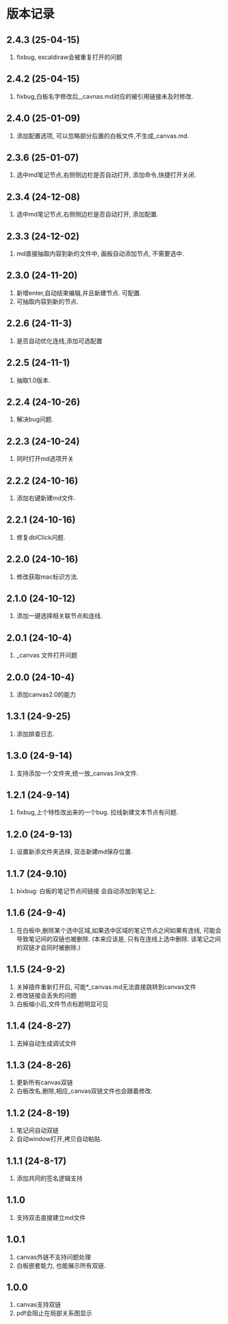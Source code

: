 # 版本记录

## 2.4.3 (25-04-15)
1. fixbug, excaldiraw会被重复打开的问题

## 2.4.2 (25-04-15)
1. fixbug,白板名字修改后,_cavnas.md对应的被引用链接未及时修改.

## 2.4.0 (25-01-09)
1. 添加配置选项, 可以忽略部分后置的白板文件,不生成_canvas.md.

## 2.3.6 (25-01-07)
1. 选中md笔记节点,右侧侧边栏是否自动打开, 添加命令,快捷打开关闭.

## 2.3.4 (24-12-08)
1. 选中md笔记节点,右侧侧边栏是否自动打开, 添加配置.

## 2.3.3 (24-12-02)
1. md直接抽取内容到新的文件中, 画板自动添加节点, 不需要选中.

## 2.3.0 (24-11-20)
1. 新增enter,自动结束编辑,并且新建节点. 可配置.
2. 可抽取内容到新的节点.
 
## 2.2.6 (24-11-3)
1. 是否自动优化连线,添加可选配置

## 2.2.5 (24-11-1)
1. 抽取1.0版本.

## 2.2.4 (24-10-26)
1. 解决bug问题.

## 2.2.3 (24-10-24)
1. 同时打开md选项开关

## 2.2.2 (24-10-16)
1. 添加右键新建md文件.

## 2.2.1 (24-10-16)
1. 修复dblClick问题.

## 2.2.0 (24-10-16)
1. 修改获取mac标识方法.

## 2.1.0 (24-10-12)
1. 添加一键选择相关联节点和连线.

## 2.0.1 (24-10-4)
1. _canvas 文件打开问题

## 2.0.0 (24-10-4)
1. 添加canvas2.0的能力

## 1.3.1 (24-9-25)
1. 添加排查日志.

## 1.3.0 (24-9-14)
1. 支持添加一个文件夹,统一放_canvas.link文件.

## 1.2.1 (24-9-14)
1. fixbug,上个特性改出来的一个bug. 拉线新建文本节点有问题.

## 1.2.0 (24-9-13)
1. 设置新添文件夹选择, 双击新建md保存位置.

## 1.1.7 (24-9.10)
1. bixbug: 白板的笔记节点间链接 会自动添加到笔记上.

## 1.1.6 (24-9-4)
1. 在白板中,删除某个选中区域,如果选中区域的笔记节点之间如果有连线, 可能会导致笔记间的双链也被删除.
(本来应该是, 只有在连线上选中删除. 该笔记之间的双链才会同时被删除.)

## 1.1.5 (24-9-2)
1. 关掉插件重新打开后, 可能*_canvas.md无法直接跳转到canvas文件
2. 修改链接会丢失的问题
3. 白板缩小后,文件节点标题明显可见

## 1.1.4 (24-8-27)
1. 去掉自动生成调试文件

## 1.1.3 (24-8-26)
1. 更新所有canvas双链
2. 白板改名,删除,相应_canvas双链文件也会跟着修改.

## 1.1.2 (24-8-19)
1. 笔记间自动双链
2. 自动window打开,拷贝自动粘贴.

## 1.1.1 (24-8-17)
1. 添加共同的签名逻辑支持

## 1.1.0
1. 支持双击直接建立md文件

## 1.0.1
1. canvas外链不支持问题处理
2. 白板嵌套能力, 也能展示所有双链.

## 1.0.0
1. canvas支持双链
2. pdf会阻止在局部关系图显示